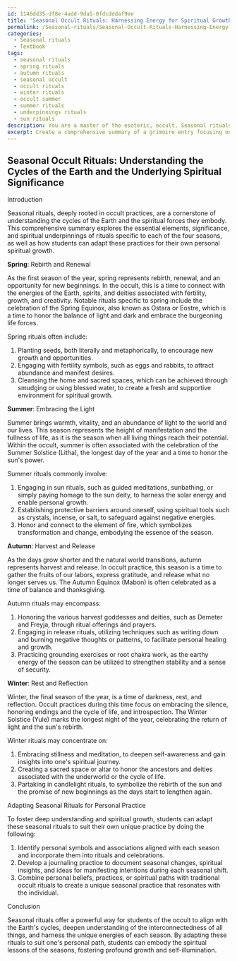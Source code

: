 ```yaml
---
id: 1146dd35-df8e-4add-9da5-0fdcdddaf9ee
title: 'Seasonal Occult Rituals: Harnessing Energy for Spiritual Growth'
permalink: /Seasonal-rituals/Seasonal-Occult-Rituals-Harnessing-Energy-for-Spiritual-Growth/
categories:
  - Seasonal rituals
  - Textbook
tags:
  - seasonal rituals
  - spring rituals
  - autumn rituals
  - seasonal occult
  - occult rituals
  - winter rituals
  - occult summer
  - summer rituals
  - underpinnings rituals
  - sun rituals
description: You are a master of the esoteric, occult, Seasonal rituals and education, you have written many textbooks on the subject in ways that provide students with rich and deep understanding of the subject. You are being asked to write textbook-like sections on a topic and you do it with full context, explainability, and reliability in accuracy to the true facts of the topic at hand, in a textbook style that a student would easily be able to learn from, in a rich, engaging, and contextual way. Always include relevant context (such as formulas and history), related concepts, and in a way that someone can gain deep insights from.
excerpt: Create a comprehensive summary of a grimoire entry focusing on Seasonal rituals within the occult. The text should cover the essential elements, significance, and spiritual underpinnings of each season, as well as any specific rituals, practices, or tools associated with each. Additionally, provide insights on how students can adapt these rituals for their own personal practice to foster deep understanding and spiritual growth.
---
```


## Seasonal Occult Rituals: Understanding the Cycles of the Earth and the Underlying Spiritual Significance

Introduction

Seasonal rituals, deeply rooted in occult practices, are a cornerstone of understanding the cycles of the Earth and the spiritual forces they embody. This comprehensive summary explores the essential elements, significance, and spiritual underpinnings of rituals specific to each of the four seasons, as well as how students can adapt these practices for their own personal spiritual growth.

**Spring**: Rebirth and Renewal 

As the first season of the year, spring represents rebirth, renewal, and an opportunity for new beginnings. In the occult, this is a time to connect with the energies of the Earth, spirits, and deities associated with fertility, growth, and creativity. Notable rituals specific to spring include the celebration of the Spring Equinox, also known as Ostara or Eostre, which is a time to honor the balance of light and dark and embrace the burgeoning life forces.

Spring rituals often include:

1. Planting seeds, both literally and metaphorically, to encourage new growth and opportunities.
2. Engaging with fertility symbols, such as eggs and rabbits, to attract abundance and manifest desires.
3. Cleansing the home and sacred spaces, which can be achieved through smudging or using blessed water, to create a fresh and supportive environment for spiritual growth.

**Summer**: Embracing the Light

Summer brings warmth, vitality, and an abundance of light to the world and our lives. This season represents the height of manifestation and the fullness of life, as it is the season when all living things reach their potential. Within the occult, summer is often associated with the celebration of the Summer Solstice (Litha), the longest day of the year and a time to honor the sun's power.

Summer rituals commonly involve:

1. Engaging in sun rituals, such as guided meditations, sunbathing, or simply paying homage to the sun deity, to harness the solar energy and enable personal growth.
2. Establishing protective barriers around oneself, using spiritual tools such as crystals, incense, or salt, to safeguard against negative energies.
3. Honor and connect to the element of fire, which symbolizes transformation and change, embodying the essence of the season.

**Autumn**: Harvest and Release

As the days grow shorter and the natural world transitions, autumn represents harvest and release. In occult practice, this season is a time to gather the fruits of our labors, express gratitude, and release what no longer serves us. The Autumn Equinox (Mabon) is often celebrated as a time of balance and thanksgiving.

Autumn rituals may encompass:

1. Honoring the various harvest goddesses and deities, such as Demeter and Freyja, through ritual offerings and prayers.
2. Engaging in release rituals, utilizing techniques such as writing down and burning negative thoughts or patterns, to facilitate personal healing and growth.
3. Practicing grounding exercises or root chakra work, as the earthy energy of the season can be utilized to strengthen stability and a sense of security.

**Winter**: Rest and Reflection

Winter, the final season of the year, is a time of darkness, rest, and reflection. Occult practices during this time focus on embracing the silence, honoring endings and the cycle of life, and introspection. The Winter Solstice (Yule) marks the longest night of the year, celebrating the return of light and the sun's rebirth.

Winter rituals may concentrate on:

1. Embracing stillness and meditation, to deepen self-awareness and gain insights into one's spiritual journey.
2. Creating a sacred space or altar to honor the ancestors and deities associated with the underworld or the cycle of life.
3. Partaking in candlelight rituals, to symbolize the rebirth of the sun and the promise of new beginnings as the days start to lengthen again.

Adapting Seasonal Rituals for Personal Practice

To foster deep understanding and spiritual growth, students can adapt these seasonal rituals to suit their own unique practice by doing the following:

1. Identify personal symbols and associations aligned with each season and incorporate them into rituals and celebrations.
2. Develop a journaling practice to document seasonal changes, spiritual insights, and ideas for manifesting intentions during each seasonal shift.
3. Combine personal beliefs, practices, or spiritual paths with traditional occult rituals to create a unique seasonal practice that resonates with the individual.

Conclusion

Seasonal rituals offer a powerful way for students of the occult to align with the Earth's cycles, deepen understanding of the interconnectedness of all things, and harness the unique energies of each season. By adapting these rituals to suit one's personal path, students can embody the spiritual lessons of the seasons, fostering profound growth and self-illumination.

